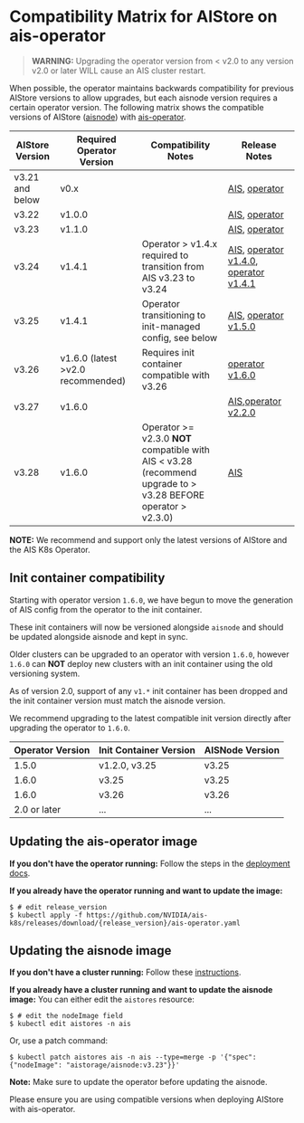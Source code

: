 # Compatibility Matrix for AIStore on ais-operator

> **WARNING:** Upgrading the operator version from < v2.0 to any version v2.0 or later WILL cause an AIS cluster restart.

When possible, the operator maintains backwards compatibility for previous AIStore versions to allow upgrades, but each aisnode version requires a certain operator version. 
The following matrix shows the compatible versions of AIStore ([aisnode](https://hub.docker.com/r/aistorage/aisnode/tags)) with [ais-operator](https://hub.docker.com/r/aistorage/ais-operator/tags).


| AIStore Version | Required Operator Version         | Compatibility Notes                                                                                                 | Release Notes                                                                                                                                                                                                     |
|-----------------|-----------------------------------|---------------------------------------------------------------------------------------------------------------------|-------------------------------------------------------------------------------------------------------------------------------------------------------------------------------------------------------------------|
| v3.21 and below | v0.x                              |                                                                                                                     | [AIS](https://github.com/NVIDIA/aistore/releases/tag/v1.3.21), [operator](https://github.com/NVIDIA/ais-k8s/releases/tag/v0.98)                                                                                   |
| v3.22           | v1.0.0                            |                                                                                                                     | [AIS](https://github.com/NVIDIA/aistore/releases/tag/v1.3.22), [operator](https://github.com/NVIDIA/ais-k8s/releases/tag/v1.0.0)                                                                                  |
| v3.23           | v1.1.0                            |                                                                                                                     | [AIS](https://github.com/NVIDIA/aistore/releases/tag/v1.3.23), [operator](https://github.com/NVIDIA/ais-k8s/releases/tag/v1.1.0)                                                                                  |
| v3.24           | v1.4.1                            | Operator > v1.4.x required to transition from AIS v3.23 to v3.24                                                    | [AIS](https://github.com/NVIDIA/aistore/releases/tag/v1.3.24), [operator v1.4.0](https://github.com/NVIDIA/ais-k8s/releases/tag/v1.4.0), [operator v1.4.1](https://github.com/NVIDIA/ais-k8s/releases/tag/v1.4.1) |
| v3.25           | v1.4.1                            | Operator transitioning to init-managed config, see below                                                            | [AIS](https://github.com/NVIDIA/aistore/releases/tag/v1.3.25), [operator v1.5.0](https://github.com/NVIDIA/ais-k8s/releases/tag/v1.5.0)                                                                           |
| v3.26           | v1.6.0 (latest >v2.0 recommended) | Requires init container compatible with v3.26                                                                       | [operator v1.6.0](https://github.com/NVIDIA/ais-k8s/releases/tag/v1.6.0)                                                                                                                                          |
| v3.27           | v1.6.0                            |                                                                                                                     | [AIS](https://github.com/NVIDIA/aistore/releases/tag/v1.3.27),[operator v2.2.0](https://github.com/NVIDIA/ais-k8s/releases/tag/v2.2.0)                                                                            |
 | v3.28           | v1.6.0                            | Operator >= v2.3.0 **NOT** compatible with AIS < v3.28 <br/>(recommend upgrade to > v3.28 BEFORE operator > v2.3.0) | [AIS](https://github.com/NVIDIA/aistore/releases/tag/v1.3.28)                                                                                                                                                     

**NOTE:** We recommend and support only the latest versions of AIStore and the AIS K8s Operator.

## Init container compatibility
Starting with operator version `1.6.0`, we have begun to move the generation of AIS config from the operator to the init container.

These init containers will now be versioned alongside `aisnode` and should be updated alongside aisnode and kept in sync. 

Older clusters can be upgraded to an operator with version `1.6.0`, however `1.6.0` can **NOT** deploy new clusters with an init container using the old versioning system.

As of version 2.0, support of any `v1.*` init container has been dropped and the init container version must match the aisnode version. 

We recommend upgrading to the latest compatible init version directly after upgrading the operator to `1.6.0`.

| Operator Version | Init Container Version | AISNode Version |
|------------------|------------------------|-----------------|
| 1.5.0            | v1.2.0, v3.25          | v3.25           |
| 1.6.0            | v3.25                  | v3.25           |
| 1.6.0            | v3.26                  | v3.26           |
| 2.0 or later     | ...                    | ...             |


## Updating the ais-operator image

**If you don't have the operator running:**
Follow the steps in the [deployment docs](README.md#operator-deployment-procedure).

**If you already have the operator running and want to update the image:**
```console
$ # edit release_version
$ kubectl apply -f https://github.com/NVIDIA/ais-k8s/releases/download/{release_version}/ais-operator.yaml
```

## Updating the aisnode image

**If you don't have a cluster running:**
Follow these [instructions](README.md#aistore-cluster-creation-process).

**If you already have a cluster running and want to update the aisnode image:**
You can either edit the `aistores` resource:
```console
$ # edit the nodeImage field
$ kubectl edit aistores -n ais
```
Or, use a patch command:
```console
$ kubectl patch aistores ais -n ais --type=merge -p '{"spec": {"nodeImage": "aistorage/aisnode:v3.23"}}'
```

**Note:** Make sure to update the operator before updating the aisnode.


Please ensure you are using compatible versions when deploying AIStore with ais-operator.
